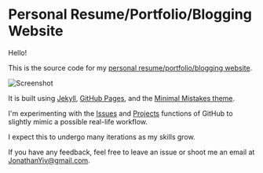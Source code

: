 # Personal Resume/Portfolio/Blogging Website

Hello!

This is the source code for my [personal resume/portfolio/blogging website](https://jonathanyiv.github.io/).

![Screenshot]("/assets/images/screenshot.png")

It is built using [Jekyll](https://jekyllrb.com/), [GitHub Pages](https://pages.github.com/), and the [Minimal Mistakes theme](https://mmistakes.github.io/minimal-mistakes/).

I'm experimenting with the [Issues](https://github.com/JonathanYiv/jonathanyiv.github.io/issues) and [Projects](https://github.com/JonathanYiv/jonathanyiv.github.io/projects) functions of GitHub to slightly mimic a possible real-life workflow.

I expect this to undergo many iterations as my skills grow.

If you have any feedback, feel free to leave an issue or shoot me an email at JonathanYiv@gmail.com.